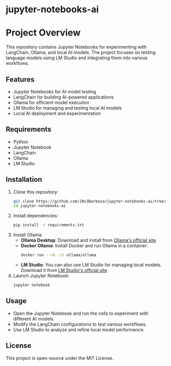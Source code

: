 # jupyter-notebooks-ai

# Project Overview
This repository contains Jupyter Notebooks for experimenting with LangChain, Ollama, and local AI models. The project focuses on testing language models using LM Studio and integrating them into various workflows.

## Features
- Jupyter Notebooks for AI model testing
- LangChain for building AI-powered applications
- Ollama for efficient model execution
- LM Studio for managing and testing local AI models
- Local AI deployment and experimentation

## Requirements
- Python
- Jupyter Notebook
- LangChain
- Ollama
- LM Studio

## Installation
1. Clone this repository:
   ```sh
   git clone https://github.com/J0s3Barbosa/jupyter-notebooks-ai/tree/main
   cd jupyter-notebooks-ai
   ```
2. Install dependencies:
   ```sh
   pip install -r requirements.txt
   ```
3. Install Ollama:
   - **Ollama Desktop**: Download and install from [Ollama's official site](https://ollama.ai)
   - **Docker Ollama**: Install Docker and run Ollama in a container:
     ```sh
     docker run --rm -it ollama/ollama
     ```
   - **LM Studio**: You can also use LM Studio for managing local models. Download it from [LM Studio's official site](https://lmstudio.ai)
4. Launch Jupyter Notebook:
   ```sh
   jupyter notebook
   ```

## Usage
- Open the Jupyter Notebook and run the cells to experiment with different AI models.
- Modify the LangChain configurations to test various workflows.
- Use LM Studio to analyze and refine local model performance.

## License
This project is open-source under the MIT License.

